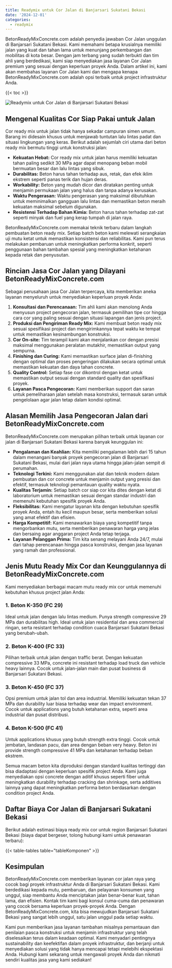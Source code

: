 ```yaml
---
title: Readymix untuk Cor Jalan di Banjarsari Sukatani Bekasi
date: '2024-12-01'
categories:
  - readymix
---
```


BetonReadyMixConcrete.com adalah penyedia jawaban Cor Jalan unggulan di Banjarsari Sukatani Bekasi. Kami memahami betapa krusialnya memiliki jalan yang kuat dan tahan lama untuk menunjang perkembangan dan mobilitas di kota besar. Dengan jam terbang yang sudah terbukti dan tim ahli yang berdedikasi, kami siap menyediakan jasa layanan Cor Jalan premium yang sesuai dengan keperluan proyek Anda. Dalam artikel ini, kami akan membahas layanan Cor Jalan kami dan mengapa kenapa BetonReadyMixConcrete.com adalah opsi terbaik untuk project infrastruktur Anda.

{{< toc >}}

![Readymix untuk Cor Jalan di Banjarsari Sukatani Bekasi](https://betoncor8.github.io/cor/harga-beton-readymix-concrete%20(25).png)

## Mengenal Kualitas Cor Siap Pakai untuk Jalan

Cor ready mix untuk jalan tidak hanya sekadar campuran simen umum. Barang ini didesain khusus untuk menjawab tuntutan lalu lintas padat dan situasi lingkungan yang keras. Berikut adalah sejumlah ciri utama dari beton ready mix bermutu tinggi untuk konstruksi jalan:

- **Kekuatan Hebat:** Cor ready mix untuk jalan harus memiliki kekuatan tahan paling sedikit 30 MPa agar dapat menopang beban mobil bermuatan besar dan lalu lintas yang sibuk.
- **Durabilitas:** Beton harus tahan terhadap aus, retak, dan efek iklim ekstrem seperti panas terik dan hujan deras.
- **Workability:** Beton yang mudah dicor dan diratakan penting untuk menjamin permukaan jalan yang halus dan tanpa adanya kerusakan.
- **Waktu Pengerasan:** Waktu pengerasan yang maksimal dibutuhkan untuk meminimalkan gangguan lalu lintas dan memastikan beton meraih kekuatan maksimal sebelum digunakan.
- **Resistensi Terhadap Bahan Kimia:** Beton harus tahan terhadap zat-zat seperti minyak dan fuel yang kerap tumpah di jalan raya.

BetonReadyMixConcrete.com memakai teknik terbaru dalam langkah pembuatan beton ready mix. Setiap batch beton kami melewati serangkaian uji mutu ketat untuk memastikan konsistensi dan reliabilitas. Kami pun terus melakukan pembaruan untuk meningkatkan performa konkrit, seperti penggunaan bahan tambahan spesial yang meningkatkan ketahanan kepada retak dan penyusutan.

## Rincian Jasa Cor Jalan yang Dilayani BetonReadyMixConcrete.com

Sebagai perusahaan jasa Cor Jalan terpercaya, kita memberikan aneka layanan menyeluruh untuk menyediakan keperluan proyek Anda:

1. **Konsultasi dan Perencanaan:** Tim ahli kami akan menolong Anda menyusun project pengecoran jalan, termasuk pemilihan tipe cor hingga cara cor yang paling sesuai dengan situasi lapangan dan jenis project.
2. **Produksi dan Pengiriman Ready Mix:** Kami membuat beton ready mix sesuai spesifikasi project dan mengirimkannya tepat waktu ke tempat untuk memastikan kesinambungan konstruksi.
3. **Cor On-site:** Tim terampil kami akan menjalankan cor dengan presisi maksimal menggunakan peralatan mutakhir, memastikan output yang sempurna.
4. **Finishing dan Curing:** Kami memastikan surface jalan di-finishing dengan optimal dan proses pengeringan dilakukan secara optimal untuk memastikan kekuatan dan daya tahan concrete.
5. **Quality Control:** Setiap fase cor dikontrol dengan ketat untuk memastikan output sesuai dengan standard quality dan spesifikasi proyek.
6. **Layanan Pasca Pengecoran:** Kami memberikan support dan saran untuk pemeliharaan jalan setelah masa konstruksi, termasuk saran untuk pengelolaan agar jalan tetap dalam kondisi optimal.

## Alasan Memilih Jasa Pengecoran Jalan dari BetonReadyMixConcrete.com

BetonReadyMixConcrete.com merupakan pilihan terbaik untuk layanan cor jalan di Banjarsari Sukatani Bekasi karena banyak keunggulan ini:

- **Pengalaman dan Keahlian:** Kita memiliki pengalaman lebih dari 15 tahun dalam menangani banyak proyek pengecoran jalan di Banjarsari Sukatani Bekasi, mulai dari jalan raya utama hingga jalan-jalan sempit di perumahan.
- **Teknologi Terkini:** Kami menggunakan alat dan teknik modern dalam pembuatan dan cor concrete untuk menjamin output yang presisi dan efektif, termasuk teknologi pemantauan quality waktu nyata.
- **Kualitas Terjamin:** Setiap batch cor siap cor kita dites dengan ketat di laboratorium untuk memastikan sesuai dengan standar industri dan memenuhi kebutuhan spesifik proyek Anda.
- **Fleksibilitas:** Kami mengatur layanan kita dengan kebutuhan spesifik proyek Anda, entah itu kecil maupun besar, serta memberikan solusi yang amat efektif dan efisien.
- **Harga Kompetitif:** Kami menawarkan biaya yang kompetitif tanpa mengorbankan mutu, serta memberikan penawaran harga yang jelas dan bersaing agar anggaran project Anda tetap terjaga.
- **Layanan Pelanggan Prima:** Tim kita senang melayani Anda 24/7, mulai dari tahap perencanaan hingga pasca konstruksi, dengan jasa layanan yang ramah dan professional.

## Jenis Mutu Ready Mix Cor dan Keunggulannya di BetonReadyMixConcrete.com

Kami menyediakan berbagai macam mutu ready mix cor untuk memenuhi kebutuhan khusus project jalan Anda:

### 1\. Beton K-350 (FC 29)

Ideal untuk jalan dengan lalu lintas medium. Punya strength compressive 29 MPa dan durabilitas high. Ideal untuk jalan residential dan area commercial ringan, serta resistant terhadap condition cuaca Banjarsari Sukatani Bekasi yang berubah-ubah.

### 2\. Beton K-400 (FC 33)

Pilihan terbaik untuk jalan dengan traffic berat. Dengan kekuatan compressive 33 MPa, concrete ini resistant terhadap load truck dan vehicle heavy lainnya. Cocok untuk jalan-jalan main dan pusat business di Banjarsari Sukatani Bekasi.

### 3\. Beton K-450 (FC 37)

Opsi premium untuk jalan tol dan area industrial. Memiliki kekuatan tekan 37 MPa dan durability luar biasa terhadap wear dan impact environment. Cocok untuk applications yang butuh ketahanan extra, seperti area industrial dan pusat distribusi.

### 4\. Beton K-500 (FC 41)

Untuk applications khusus yang butuh strength extra tinggi. Cocok untuk jembatan, landasan pacu, dan area dengan beban very heavy. Beton ini provide strength compressive 41 MPa dan ketahanan terhadap beban ekstrem.

Semua macam beton kita diproduksi dengan standard kualitas tertinggi dan bisa diadaptasi dengan keperluan spesifik project Anda. Kami juga menyediakan opsi concrete dengan aditif khusus seperti fiber untuk meningkatkan durability terhadap cracking dan shrinkage, serta additives lainnya yang dapat meningkatkan performa beton berdasarkan dengan condition project Anda.

## Daftar Biaya Cor Jalan di Banjarsari Sukatani Bekasi

Berikut adalah estimasi biaya ready mix cor untuk region Banjarsari Sukatani Bekasi (biaya dapat bergeser, tolong hubungi kami untuk penawaran terbaru):

{{< table-tables table="tableKomponen" >}}

## Kesimpulan

BetonReadyMixConcrete.com memberikan layanan cor jalan raya yang cocok bagi proyek infrastruktur Anda di Banjarsari Sukatani Bekasi. Kami berdedikasi kepada mutu, pembaruan, dan pelayanan konsumen yang unggul, siap membantu Anda menciptakan jalan benar-benar kuat, tahan lama, dan efisien. Kontak tim kami bagi konsul cuma-cuma dan penawaran yang cocok bersama keperluan proyek-proyek Anda. Dengan BetonReadyMixConcrete.com, kita bisa mewujudkan Banjarsari Sukatani Bekasi yang sangat lebih unggul, satu jalan unggul pada setiap waktu.

Kami pun memberikan jasa layanan tambahan misalnya pemantauan dan penilaian pasca konstruksi untuk menjamin infrastruktur yang telah diselesaikan terus dalam keadaan optimal. Kami menyadari pentingnya sustainability dan keefektifan dalam proyek infrastruktur, dan berjanji untuk menyediakan solusi yang tidak hanya mencapai tetapi melebihi ekspektasi Anda. Hubungi kami sekarang untuk mengawali proyek Anda dan nikmati sendiri kualitas jasa yang kami sediakan!
